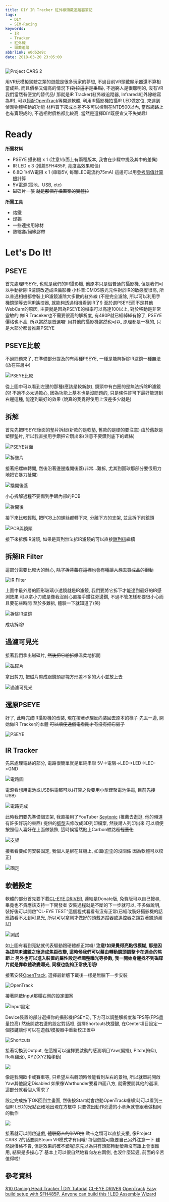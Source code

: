 ```yaml
---
title: DIY IR Tracker 紅外線頭戴追蹤器筆記
tags:
  - DIY
  - SIM-Racing
keywords:
  - IR
  - Tracker
  - 紅外線
  - 頭戴追蹤
abbrlink: e0d62e9c
date: 2018-03-20 23:05:00
---
```


![Project CARS 2](https://res.cloudinary.com/driftkingtw/image/upload/f_auto/v1521567789/blog/2018/03/20/DIY-IR-Tracker-紅外線頭戴追蹤器筆記/ss201748.jpg)

用VR玩模擬駕駛之類的遊戲是很多玩家的夢想, 不過目前VR頭戴顯示器還不算相當成熟, 而且價格又偏高的情況下<del>(對拉這才是重點)</del>, 不過<del>窮</del>人是很聰明的, 沒有VR我們當然有便宜的替代品!
那就是IR Tracker(紅外線追蹤器, Infrared:紅外線縮寫為IR), 可以搭配[OpenTrack](https://github.com/geolink/opentracker)等開源軟體, 利用IR攝影機拍攝IR LED做定位, 來達到偵測物體移動的功能
材料買下來成本差不多可以控制在NTD500以內, 當然網路上也有賣現成的, 不過相對價格都比較高, 當然是選擇DIY既便宜又不失樂趣!<!--more-->

# Ready

<strong>所需材料</strong>

* PSEYE 攝影機 x 1 (注意!市面上有兩種版本, 我會在步驟中提及其中的差異)
* IR LED x 3 (推薦SFH485P, 亮度高效果較佳)
* 6.8Ω 1/4W電阻 x 1 (串聯5V, 每顆LED電流約75mA) 這邊可以用[參考阻值計算機](http://www.free-track.net/english/hardware/calcled/)計算
* 5V電源(電池、USB, etc)
* 磁碟片一張 <del>就是那個存檔圖案的實體拉</del>

<strong>所需工具</strong>

* 烙鐵
* 焊錫
* 一些連接用線材
* 熱縮套/絕緣膠帶

# Let's Do It!

## PSEYE

首先處理PSEYE, 也就是我們的IR攝影機, 他原本只是個普通的攝影機, 但是我們可以手動拆除IR濾鏡改造成IR攝影機
小科普:CMOS感光元件對於IR的敏感度很高, 所以普通相機都會裝上IR濾鏡濾除大多數的紅外線
(不是完全濾除, 所以可以利用手機鏡頭等去照IR遙控器, 就能夠透過相機看到IR了!)
至於選PSEYE而不是其他WebCam的原因, 主要就是因為PSEYE的幀率可以高達100以上, 對於移動是非常靈敏的
做IR Traceker也不需要很高的解析度, 有480P就已經綽綽有餘了, PSEYE價格也不高, 所以當然是首選囉!
用其他的攝影機當然也可以, 原理都是一樣的, 只是大部分都會推薦PSEYE

## PSEYE比較

不過問題來了, 在準備部分提及的有兩種PSEYE, 一種是能夠拆除IR濾鏡一種無法(放在夾層中)

![PSEYE比較](https://res.cloudinary.com/driftkingtw/image/upload/f_auto/v1521559231/blog/2018/03/20/DIY-IR-Tracker-紅外線頭戴追蹤器筆記/compare.jpg)

從上圖中可以看到左邊的那種(應該是較新款), 鏡頭中有白圈的是無法拆除IR濾鏡的!
不過不必太過擔心, 因為功能上基本也是沒問題的, 只是條件許可下最好能選到右邊這種, 能達到最好的效果
(說真的我覺得使用上沒差多少就是)

## 拆解

首先先把PSEYE後面的墊片拆起(新款的是軟墊, 舊款的是硬的要注意)
由於舊款是塑膠墊片, 所以我直接用手鑽把它鑽出來(注意不要鑽到底下的螺絲)

![PSEYE背面](https://res.cloudinary.com/driftkingtw/image/upload/f_auto/v1521559231/blog/2018/03/20/DIY-IR-Tracker-紅外線頭戴追蹤器筆記/P_20180108_225216.jpg)

![拆墊片](https://res.cloudinary.com/driftkingtw/image/upload/f_auto/v1521559229/blog/2018/03/20/DIY-IR-Tracker-紅外線頭戴追蹤器筆記/P_20180108_230505.jpg)

接著把螺絲轉開, 然後沿著邊邊撬開後蓋(非常...難拆, 尤其到圓球那部分要很用力地把它暴力扯開)

![撬開後蓋](https://res.cloudinary.com/driftkingtw/image/upload/f_auto/v1521559234/blog/2018/03/20/DIY-IR-Tracker-紅外線頭戴追蹤器筆記/P_20180108_231317.jpg)

小心拆解過程不要傷到手跟內部的PCB

![拆開後](https://res.cloudinary.com/driftkingtw/image/upload/f_auto/v1521559236/blog/2018/03/20/DIY-IR-Tracker-紅外線頭戴追蹤器筆記/P_20180108_235139.jpg)

接下來比較輕鬆, 把PCB上的螺絲都轉下來, 分離下方的支架, 並且拆下前鏡頭

![PCB與鏡頭](https://res.cloudinary.com/driftkingtw/image/upload/f_auto/v1521559231/blog/2018/03/20/DIY-IR-Tracker-紅外線頭戴追蹤器筆記/P_20180108_235636.jpg)

接下來拆解IR濾鏡, 如果是買到無法拆IR濾鏡的可以直接[跳到這](#過濾可見光)繼續

## 拆解IR Filter

這部分需要比較大的耐心, <del>除了拆背蓋在這裡也會有種讓人想去買成品的衝動</del>

![IR Filter](https://res.cloudinary.com/driftkingtw/image/upload/f_auto/v1521559235/blog/2018/03/20/DIY-IR-Tracker-紅外線頭戴追蹤器筆記/P_20180108_235641.jpg)

上圖中最外層的圓形玻璃小透鏡就是IR濾鏡, 我們要將它拆下才能達到最好的IR感測效果
可以拿小刀或是像我沒耐心直接手鑽往旁邊鑽, 不過不管怎樣都要很小心而且要花些時間
至於多難拆, 體驗一下就知道了(笑)

![拆除IR濾鏡](https://res.cloudinary.com/driftkingtw/image/upload/f_auto/v1521559237/blog/2018/03/20/DIY-IR-Tracker-紅外線頭戴追蹤器筆記/P_20180109_001803.jpg)

成功拆除!

## 過濾可見光

接著我們拿出磁碟片, <del>然後把它給拆爆</del>溫柔地拆開

![磁碟片](https://res.cloudinary.com/driftkingtw/image/upload/f_auto/v1521563588/blog/2018/03/20/DIY-IR-Tracker-紅外線頭戴追蹤器筆記/P_20180224_185625_vHDR_Auto.jpg)

拿出剪刀, 把磁片剪成跟鏡頭那塊方形差不多的大小並放上去

![過濾可見光](https://res.cloudinary.com/driftkingtw/image/upload/f_auto/v1521563590/blog/2018/03/20/DIY-IR-Tracker-紅外線頭戴追蹤器筆記/P_20180224_190015_vHDR_Auto.jpg)

## 還原PSEYE

好了, 此時完成IR攝影機的改裝, 現在按著步驟反向裝回去原本的樣子
先丟一邊, 開始做IR Tracker的本體 <del>可以順便通個電看剛才有沒有把它毀了</del>

![PSEYE](https://res.cloudinary.com/driftkingtw/image/upload/f_auto/v1521559246/blog/2018/03/20/DIY-IR-Tracker-紅外線頭戴追蹤器筆記/P_20180116_013748.jpg)

## IR Tracker

先來處理電路的部分, 電路很簡單就是單純串聯 5V->電阻->LED->LED->LED->GND

![電路圖](https://res.cloudinary.com/driftkingtw/image/upload/f_auto/v1521565042/blog/2018/03/20/DIY-IR-Tracker-紅外線頭戴追蹤器筆記/headtracker.png)

電源看想用電池或USB供電都可以(打算之後要用小型鋰聚電池供電, 目前先接USB)

![電路完成](https://res.cloudinary.com/driftkingtw/image/upload/f_auto/v1521559248/blog/2018/03/20/DIY-IR-Tracker-紅外線頭戴追蹤器筆記/P_20180115_225420.jpg)

此時我們要先準備個支架, 我直接用了YouTuber [Seytonic](https://www.youtube.com/channel/UCW6xlqxSY3gGur4PkGPEUeA) (推薦去逛逛, 他的頻道有許多好玩的東西) 提供的[版型](http://ge.tt/7e7RQJn2)去修改成3D列印檔案, 然後請人列印出來
可以順便按照個人喜好在上面做裝飾, 這時候當然貼上Carbon紋路<del>超輕量化</del>

![支架](https://res.cloudinary.com/driftkingtw/image/upload/f_auto/v1521559243/blog/2018/03/20/DIY-IR-Tracker-紅外線頭戴追蹤器筆記/P_20180115_230517.jpg)

接著看要如何安裝固定, 我個人是綁在耳機上, 如圖(歪歪的沒關係 因為軟體可以校正)

![固定](https://res.cloudinary.com/driftkingtw/image/upload/f_auto/v1521567421/blog/2018/03/20/DIY-IR-Tracker-紅外線頭戴追蹤器筆記/P_20180321_013612_vHDR_Auto.jpg)

## 軟體設定

軟體的部分首先要下載[CL-EYE DRIVER](https://codelaboratories.com/downloads/), 連結是Donate版, 免費版可以自己搜尋, 畢竟也不貴應該支持一下開發者
安裝過程就是不斷的下一步就可以, 不多做說明, 裝好後可以開啟"CL-EYE TEST"這個程式看看有沒有正常(已經改裝好攝影機的話應該看不太到可見光, 所以可以拿剛才做好的頭戴追蹤器或遙控器之類對著鏡頭測試)

![測試](https://res.cloudinary.com/driftkingtw/image/upload/f_auto/v1521565954/blog/2018/03/20/DIY-IR-Tracker-紅外線頭戴追蹤器筆記/cleyetest.png)

如上圖有看到亮點就代表驅動跟硬體都正常囉!
<b>注意!如果覺得亮點很模糊, 那是因為拔除IR濾鏡之後造成焦距改變, 這時候我們可以藉由轉動鏡頭調整卡在適合的焦距上
另外也可以進入裝置的屬性設定裡調整曝光等參數, 我一開始身邊找不到磁碟片就是靠軟體改變曝光, 同樣也能夠正常使用哦!</b>

接著安裝[OpenTrack](https://github.com/opentrack/opentrack/releases), 選擇最新版下載後一樣是無腦下一步安裝

![OpenTrack](https://res.cloudinary.com/driftkingtw/image/upload/f_auto/v1521566384/blog/2018/03/20/DIY-IR-Tracker-紅外線頭戴追蹤器筆記/ot.png)

接著開啟Input那欄右側的設定圖案

![Input設定](https://res.cloudinary.com/driftkingtw/image/upload/f_auto/v1521566474/blog/2018/03/20/DIY-IR-Tracker-紅外線頭戴追蹤器筆記/pointinput.png)

Device裝置的部分選擇你的攝影機(PSEYE), 下方可以調整解析度和FPS等(FPS盡量拉高)
然後開啟右邊的設定對話框, 選擇Shortcuts快捷鍵, 在Center項目設定一個按鍵讓你可以在遊戲/模擬器中重新校正置中

![Shortcuts](https://res.cloudinary.com/driftkingtw/image/upload/f_auto/v1521566384/blog/2018/03/20/DIY-IR-Tracker-紅外線頭戴追蹤器筆記/option.png)

接著切換到Output, 在這裡可以選擇要啟動的感測項目Yaw(偏擺), Pitch(俯仰), Roll(翻滾), XYZ(XYZ軸移動)

![](https://res.cloudinary.com/driftkingtw/image/upload/f_auto/v1521566384/blog/2018/03/20/DIY-IR-Tracker-紅外線頭戴追蹤器筆記/output.png)

像是我開歐卡或賽車等, 只希望左右轉頭時候能看到左右的景物, 所以就單純開啟Yaw其他設定Disabled
如果像Warthunder要看四面八方, 就需要開其他的選項, 這部分就看個人需求了

設定完成按下OK回到主畫面, 然後按Start就會啟動OpenTrack囉!此時可以看到三個IR LED的光點正確地出現在方框中
只要做出動作旁邊的小章魚就會跟著做相同的動作

![](https://res.cloudinary.com/driftkingtw/image/upload/f_auto/v1521566474/blog/2018/03/20/DIY-IR-Tracker-紅外線頭戴追蹤器筆記/activ.png)

接著就可以開啟遊戲, <del>體驗窮人的半VR拉</del>
歐卡之類可以直接支援, 像Project CARS 2的話要開Steam VR模式才有用哦! 每個遊戲可能要自己另外注意一下
雖然說價格不貴, 但是效果的確不錯呢!原先以為只有頭部轉動螢幕沒有跟上會很難用, 結果是多操心了
基本上可以很自然地看向左右兩側, 也沒什麼延遲, 前面的辛苦值得啦!

## 參考資料

[$10 Gaming Head Tracker | DIY Tutorial](https://www.youtube.com/watch?v=M_VN4mMA6Cw)
[CL-EYE DRIVER](https://codelaboratories.com/downloads/)
[OpenTrack](https://github.com/opentrack)
[Easy build setup with SFH485P, Anyone can build this ! ](http://www.free-track.net/forum/index.php?showtopic=1856)
[LED Assembly Wizard](http://www.free-track.net/english/hardware/calcled/)